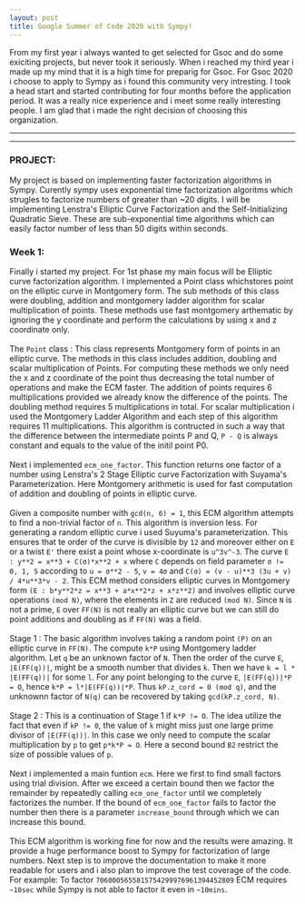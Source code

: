```yaml
---
layout: post
title: Google Summer of Code 2020 with Sympy!
---
```


From my first year i always wanted to get selected for Gsoc and do some exiciting projects, but never took it seriously. When i reached  my third year i made up my mind that it is a high time for preparig for Gsoc. For Gsoc 2020 i choose to apply to Sympy as i found this community very intresting. I took a head start and started contributing for four months before the application period. It was a really nice experience and i meet some really interesting people. I am glad that i made the right decision of choosing this organization.

----
****

### PROJECT:

My project is based on implementing faster factorization algorithms in Sympy. Curently sympy uses exponential time factorization algoritms which strugles to factorize numbers of greater than ~20 digits. I will be implementing Lenstra's Elliptic Curve Factorization and the Self-Initializing Quadratic Sieve. These are sub-exponential time algorithms which can easily factor number of less than 50 digits within seconds.

### Week 1:

Finally i started my project. For 1st phase my main focus will be Elliptic curve factorization algorithm. I implemented a Point class whichstores point on the elliptic curve in Montgomery form. The sub methods of this class were doubling, addition and montgomery ladder algorithm for scalar multiplication of points. These methods use fast montgomery arthematic by ignoring the y coordinate and perform the calculations by using x and z coordinate only. 
<br><br>
The `Point` class : This class represents Montgomery form of points in an elliptic curve. The 
methods in this class includes addition, doubling and scalar multiplication of Points. For computing these methods we only need the x and z coordinate of the point thus decreasing the total number of operations and make the ECM faster. The addition of points requires 6 multiplications provided we already know the difference of the points. The doubling method requires 5 multiplications in total.
For scalar multiplication i used the Montgomery Ladder Algorithm and each step of this algorithm requires 11 multiplications. This algorithm is contructed in such a way that the difference between the intermediate points P and Q, `P - Q` is always constant and equals to the value of the initil point P0.
<br><br>
Next i implemented `ecm_one_factor`. This function returns one factor of a number using Lenstra's 2 Stage Elliptic curve Factorization with Suyama's Parameterization. Here Montgomery arithmetic is used for fast computation of addition and doubling of points in elliptic curve. 
<br><br>
Given a composite number with `gcd(n, 6) = 1`, this ECM algorithm attempts to find a non-trivial factor of `n`. This algorithm is inversion less. For generating a random elliptic curve i used Suyuma's parameterization. This ensures that te order of the curve is divisible by `12` and moreover either on `E` or a twist `E'` there exist a point whose x-coordinate is `u^3v^-3`. The curve 
`E : y**2 = x**3 + C(σ)*x**2 + x` where `C` depends on field parameter `σ != 0, 1, 5` according to
`u = σ**2 - 5`, `v = 4σ` and `C(σ) = (v - u)**3 (3u + v) / 4*u**3*v - 2`.
This ECM method considers elliptic curves in Montgomery form `(E : b*y**2*z = x**3 + a*x**2*z + x*z**2)` and involves elliptic curve operations `(mod N)`, where the elements in `Z` are reduced `(mod N)`. Since `N` is not a prime, `E` over `FF(N)` is not really an elliptic curve but we can still do point additions and doubling as if `FF(N)` was a field.
<br><br>
Stage 1 : The basic algorithm involves taking a random point `(P)` on an elliptic curve in `FF(N)`. The compute `k*P` using Montgomery ladder algorithm. Let `q` be an unknown factor of `N`. Then the order of the curve `E`, `|E(FF(q))|`, might be a smooth number that divides `k`. Then we have `k = l * |E(FF(q))|` for some `l`. For any point belonging to the curve `E`, `|E(FF(q))|*P = O`, hence 
`k*P = l*|E(FF(q))|*P`. Thus `kP.z_cord = 0 (mod q)`, and the unknownn factor of `N(q)` can be recovered by taking `gcd(kP.z_cord, N)`.
<br><br>
Stage 2 : This is a continuation of Stage 1 if `k*P != O`. The idea utilize the fact that even if 
`kP != 0`, the value of `k` might miss just one large prime divisor of `|E(FF(q))|`. In this case we only need to compute the scalar multiplication by `p` to get `p*k*P = O`. Here a second bound `B2` restrict the size of possible values of `p`.
<br><br>
Next i implemented a main funtion `ecm`. Here we first to find small factors using trial division.
After we exceed a certain bound then we factor the remainder by repeatedly calling `ecm_one_factor` until we completely factorizes the number. If the bound of `ecm_one_factor` fails to factor the number then there is a parameter `increase_bound` through which we can increase this bound.
<br><br>
This ECM algorithm is working fine for now and the results were amazing. It provide a huge performance boost to Sympy for factorization of large numbers. Next step is to improve the documentation to make it more readable for users and i also plan to improve the test coverage of the code.
For example: To factor `7060005655815754299976961394452809` ECM requires `~10sec` while Sympy is not able to factor it even in `~10mins`.
